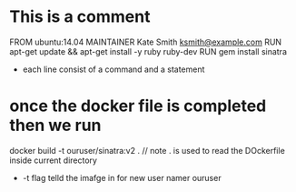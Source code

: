 # This is a comment
FROM ubuntu:14.04
MAINTAINER Kate Smith <ksmith@example.com>
RUN apt-get update && apt-get install -y ruby ruby-dev
RUN gem install sinatra


* each line consist of a command and a statement


# once the docker file is completed then we run 
docker build -t ouruser/sinatra:v2 .        // note . is used to read the DOckerfile inside current directory
* -t flag telld the imafge in for new user namer ouruser
